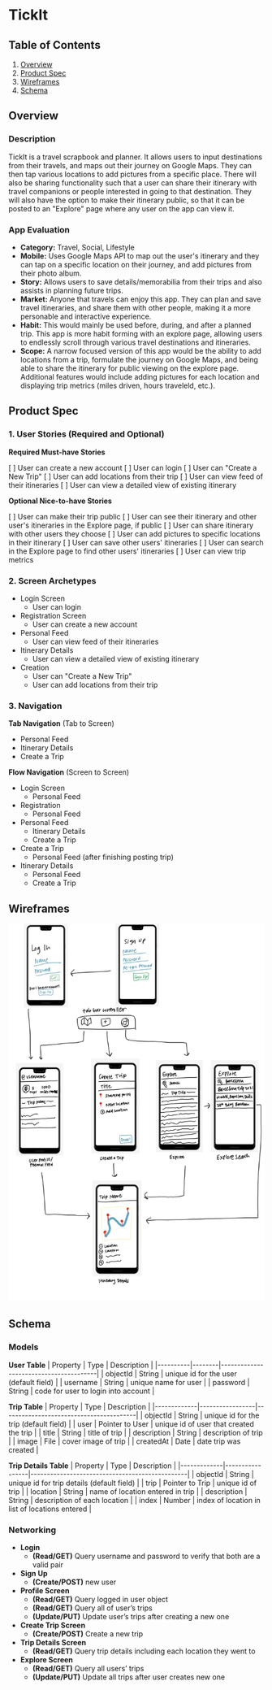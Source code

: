 # TickIt

## Table of Contents
1. [Overview](#Overview)
1. [Product Spec](#Product-Spec)
1. [Wireframes](#Wireframes)
2. [Schema](#Schema)

## Overview
### Description
TickIt is a travel scrapbook and planner. It allows users to input destinations from their travels, and maps out their journey on Google Maps. They can then tap various locations to add pictures from a specific place. There will also be sharing functionality such that a user can share their itinerary with travel companions or people interested in going to that destination. They will also have the option to make their itinerary public, so that it can be posted to an "Explore" page where any user on the app can view it.

### App Evaluation
- **Category:** Travel, Social, Lifestyle
- **Mobile:** Uses Google Maps API to map out the user's itinerary and they can tap on a specific location on their journey, and add pictures from their photo album.
- **Story:** Allows users to save details/memorabilia from their trips and also assists in planning future trips.
- **Market:** Anyone that travels can enjoy this app. They can plan and save travel itineraries, and share them with other people, making it a more personable and interactive experience.
- **Habit:** This would mainly be used before, during, and after a planned trip. This app is more habit forming with an explore page, allowing users to endlessly scroll through various travel destinations and itineraries.
- **Scope:** A narrow focused version of this app would be the ability to add  locations from a trip, formulate the journey on Google Maps, and being able to share the itinerary for public viewing on the explore page. Additional features would include adding pictures for each location and displaying trip metrics (miles driven, hours traveleld, etc.).

## Product Spec

### 1. User Stories (Required and Optional)

**Required Must-have Stories**

[ ] User can create a new account
[ ] User can login
[ ] User can "Create a New Trip"
[ ] User can add locations from their trip
[ ] User can view feed of their itineraries
[ ] User can view a detailed view of existing itinerary

**Optional Nice-to-have Stories**

[ ] User can make their trip public
[ ] User can see their itinerary and other user's itineraries in the Explore page, if public
[ ] User can share itinerary with other users they choose
[ ] User can add pictures to specific locations in their itinerary
[ ] User can save other users' itineraries
[ ] User can search in the Explore page to find other users' itineraries
[ ] User can view trip metrics

### 2. Screen Archetypes

* Login Screen
   * User can login
* Registration Screen
   * User can create a new account
* Personal Feed
    * User can view feed of their itineraries
* Itinerary Details
    * User can view a detailed view of existing itinerary
* Creation
    * User can "Create a New Trip"
    * User can add locations from their trip

### 3. Navigation

**Tab Navigation** (Tab to Screen)

* Personal Feed
* Itinerary Details
* Create a Trip

**Flow Navigation** (Screen to Screen)

* Login Screen
   * Personal Feed
* Registration
   * Personal Feed
* Personal Feed
    * Itinerary Details
    * Create a Trip
* Create a Trip
    * Personal Feed (after finishing posting trip)
* Itinerary Details
    * Personal Feed
    * Create a Trip

## Wireframes
<img src="./wireframe.jpg" width=600>

## Schema
### Models
**User Table**
| Property | Type   | Description                            |
|----------|--------|----------------------------------------|
| objectId | String | unique id for the user (default field) |
| username | String | unique name for user                   |
| password | String | code for user to login into account    |

**Trip Table**
| Property    | Type            | Description                             |
|-------------|-----------------|-----------------------------------------|
| objectId    | String          | unique id for the trip (default field)  |
| user        | Pointer to User | unique id of user that created the trip |
| title       | String          | title of trip                           |
| description | String          | description of trip                     |
| image       | File            | cover image of trip                     |
| createdAt   | Date            | date trip was created                   |

**Trip Details Table**
| Property    | Type            | Description                                    |
|-------------|-----------------|------------------------------------------------|
| objectId    | String          | unique id for trip details (default field)     |
| trip        | Pointer to Trip | unique id of trip                              |
| location    | String          | name of location entered in trip               |
| description | String          | description of each location                   |
| index       | Number          | index of location in list of locations entered |


### Networking
* **Login**
    * **(Read/GET)** Query username and password to verify that both are a valid pair
* **Sign Up**
    * **(Create/POST)** new user
* **Profile Screen**
    * **(Read/GET)** Query logged in user object
    * **(Read/GET)** Query all of user’s trips
    * **(Update/PUT)** Update user’s trips after creating a new one
* **Create Trip Screen**
    * **(Create/POST)** Create a new trip
* **Trip Details Screen**
    * **(Read/GET)** Query trip details including each location they went to
* **Explore Screen**
    * **(Read/GET)** Query all users’ trips
    * **(Update/PUT)** Update all trips after user creates new one

